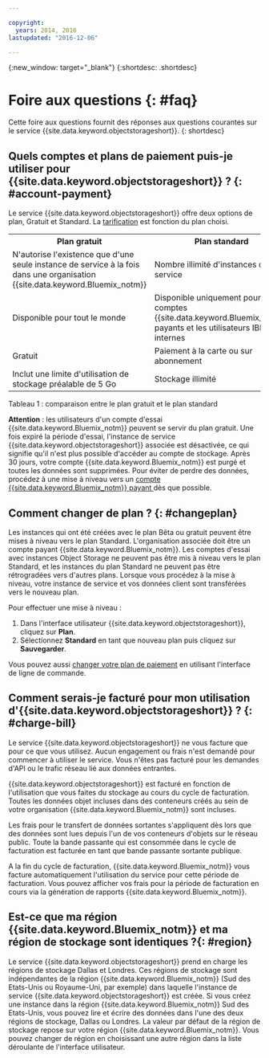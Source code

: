```yaml
---

copyright:
  years: 2014, 2016
lastupdated: "2016-12-06"

---
```

{:new_window: target="_blank"}
{:shortdesc: .shortdesc}

# Foire aux questions {: #faq}

Cette foire aux questions fournit des réponses aux questions courantes sur le service {{site.data.keyword.objectstorageshort}}.
{: shortdesc}


## Quels comptes et plans de paiement puis-je utiliser pour {{site.data.keyword.objectstorageshort}} ? {: #account-payment}

Le service {{site.data.keyword.objectstorageshort}} offre deux options de plan, Gratuit et Standard. La [tarification](https://www.ibm.com/cloud-computing/bluemix/pricing/) est fonction du plan choisi.

<table>
  <tr>
    <th> Plan gratuit </th>
    <th> Plan standard </th>
  </tr>
  <tr>
    <td> N'autorise l'existence que d'une seule instance de service à la fois dans une organisation {{site.data.keyword.Bluemix_notm}} </td>
    <td> Nombre illimité d'instances de service </td>
  </tr>
  <tr>
    <td> Disponible pour tout le monde </td>
    <td> Disponible uniquement pour les comptes {{site.data.keyword.Bluemix_notm}} payants et les utilisateurs IBM internes </td>
  </tr>
  <tr>
    <td> Gratuit </td>
    <td> Paiement à la carte ou sur abonnement </td>
  </tr>
  <tr>
    <td> Inclut une limite d'utilisation de stockage préalable de 5 Go </td>
    <td> Stockage illimité </td>
  </tr>
</table>

Tableau 1 : comparaison entre le plan gratuit et le plan standard

**Attention** : les utilisateurs d'un compte d'essai {{site.data.keyword.Bluemix_notm}} peuvent se servir du plan gratuit. Une fois expiré la période d'essai, l'instance de service {{site.data.keyword.objectstorageshort}} associée est désactivée, ce qui signifie qu'il n'est plus possible d'accéder au compte de stockage. Après 30 jours, votre compte {{site.data.keyword.Bluemix_notm}} est purgé et toutes les données sont supprimées. Pour éviter de perdre des données, procédez à une mise à niveau vers un [compte {{site.data.keyword.Bluemix_notm}} payant ](/docs/admin/account.html) dès que possible.

## Comment changer de plan ? {: #changeplan}  
Les instances qui ont été créées avec le plan Bêta ou gratuit peuvent être mises à niveau vers le plan Standard. L'organisation associée doit être un
compte payant {{site.data.keyword.Bluemix_notm}}. Les comptes d'essai avec instances Object Storage ne peuvent pas
être mis à niveau vers le plan Standard, et les instances du plan Standard ne peuvent pas être rétrogradées vers d'autres plans. Lorsque vous procédez à la
mise à niveau, votre instance de service et vos données client sont transférées vers le nouveau plan.

Pour effectuer une mise à niveau :
1.	Dans l'interface utilisateur {{site.data.keyword.objectstorageshort}}, cliquez sur **Plan**.
2.	Sélectionnez **Standard** en tant que nouveau plan puis cliquez sur **Sauvegarder**.

Vous pouvez aussi [changer votre plan de paiement](/docs/pricing/index.html#changing) en utilisant l'interface de ligne de commande.

## Comment serais-je facturé pour mon utilisation d'{{site.data.keyword.objectstorageshort}} ? {: #charge-bill}

Le service {{site.data.keyword.objectstorageshort}} ne vous facture que pour ce que vous utilisez.  Aucun engagement ou frais n'est demandé pour commencer à utiliser le service. Vous n'êtes pas facturé pour les demandes d'API ou le trafic réseau lié aux données entrantes.

{{site.data.keyword.objectstorageshort}} est facturé en fonction de l'utilisation que vous faites du stockage au
cours du cycle de facturation. Toutes les données objet incluses dans des conteneurs créés au sein de votre organisation {{site.data.keyword.Bluemix_notm}} sont incluses.

Les frais pour le transfert de données sortantes s'appliquent dès lors que des données sont lues depuis l'un de vos conteneurs d'objets sur le réseau public. Toute la bande passante qui est consommée dans le cycle de facturation est facturée en tant que bande passante sortante publique.

A la fin du cycle de facturation, {{site.data.keyword.Bluemix_notm}} vous facture automatiquement l'utilisation du service pour cette période de facturation. Vous pouvez afficher vos frais pour la période de facturation en cours via la génération de rapports {{site.data.keyword.Bluemix_notm}}.

## Est-ce que ma région {{site.data.keyword.Bluemix_notm}} et ma région de stockage sont identiques ?{: #region}

Le service {{site.data.keyword.objectstorageshort}} prend en charge les régions de stockage Dallas et Londres. Ces régions de stockage sont indépendantes de la région {{site.data.keyword.Bluemix_notm}} (Sud des Etats-Unis ou Royaume-Uni, par exemple) dans laquelle l'instance de service {{site.data.keyword.objectstorageshort}} est créée. Si vous créez une instance dans la région {{site.data.keyword.Bluemix_notm}} Sud des Etats-Unis, vous pouvez lire et écrire des données dans l'une des deux régions de stockage, Dallas ou Londres. La valeur par défaut de la région de stockage repose sur votre région {{site.data.keyword.Bluemix_notm}}. Vous pouvez changer de région en choisissant une autre région dans la liste déroulante de l'interface utilisateur.
